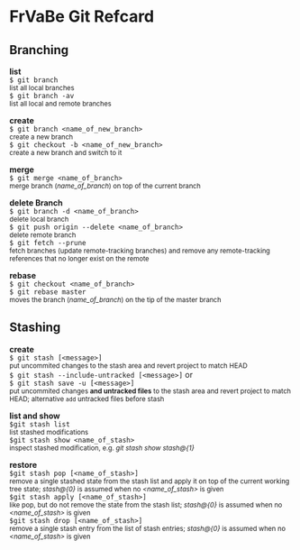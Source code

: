 # FrVaBe Git Refcard

## Branching

**list**  
`$ git branch`  
<small>list all local branches</small>  
`$ git branch -av`  
<small>list all local and remote branches</small>

**create**  
`$ git branch <name_of_new_branch>`  
<small> create a new branch</small>  
`$ git checkout -b <name_of_new_branch>`  
<small> create a new branch and switch to it</small>

**merge**  
`$ git merge <name_of_branch>`  
<small>merge branch (_name_of_branch_) on top of the current branch</small>

**delete Branch**  
`$ git branch -d <name_of_branch>`  
<small>delete local branch</small>  
`$ git push origin --delete <name_of_branch>`    
<small>delete remote branch</small>  
`$ git fetch --prune`  
<small>fetch branches (update remote-tracking branches) and remove any remote-tracking references that no longer exist on the remote</small>

**rebase**  
`$ git checkout <name_of_branch>`  
`$ git rebase master`  
<small> moves the branch (_name_of_branch_) on the tip of the master branch</small>

## Stashing

**create**  
`$ git stash [<message>]`  
<small>put uncommited changes to the stash area and revert project to match HEAD</small>  
`$ git stash --include-untracked [<message>]` or  
`$ git stash save -u [<message>]`  
<small>put uncommited changes **and untracked files** to the stash area and revert project to match HEAD; alternative `add` untracked files before stash</small>

**list and show**  
`$git stash list`  
<small>list stashed modifications</small>  
`$git stash show <name_of_stash>`  
<small>inspect stashed modification, e.g. *git stash show stash@{1}*</small>

**restore**  
`$git stash pop [<name_of_stash>]`  
<small>remove a single stashed state from the stash list and apply it on top of the current working tree state; _stash@{0}_ is assumed when no _<name_of_stash>_ is given</small>  
`$git stash apply [<name_of_stash>]`  
<small>like pop, but do not remove the state from the stash list; _stash@{0}_ is assumed when no _<name_of_stash>_ is given</small>  
`$git stash drop [<name_of_stash>]`  
<small>remove a single stash entry from the list of stash entries;  _stash@{0}_ is assumed when no _<name_of_stash>_ is given</small>


